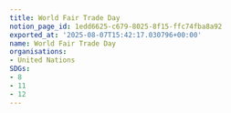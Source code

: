 ```yaml
---
title: World Fair Trade Day
notion_page_id: 1edd6625-c679-8025-8f15-ffc74fba8a92
exported_at: '2025-08-07T15:42:17.030796+00:00'
name: World Fair Trade Day
organisations:
- United Nations
SDGs:
- 8
- 11
- 12
---
```



